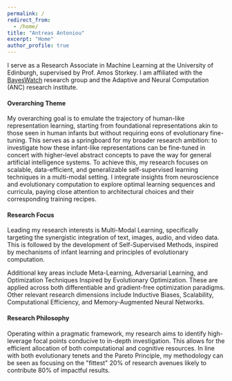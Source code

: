 ```yaml
---
permalink: /
redirect_from:
  - /home/
title: "Antreas Antoniou"
excerpt: "Home"
author_profile: true
---
```


<!-- <meta name="google-site-verification" content="giQzN4aACkcRD3IY7dwaL7jyKfwAU3XSfmDbkKYn0pA" /> -->

<!-- Google tag (gtag.js) -->
<script async src="https://www.googletagmanager.com/gtag/js?id=G-H1FGQXV7RC"></script>
<script>
  window.dataLayer = window.dataLayer || [];
  function gtag(){dataLayer.push(arguments);}
  gtag('js', new Date());

  gtag('config', 'G-H1FGQXV7RC');
</script>


I serve as a Research Associate in Machine Learning at the University of Edinburgh, supervised by Prof. Amos Storkey. I am affiliated with the [BayesWatch](https://www.bayeswatch.com/) research group and the Adaptive and Neural Computation (ANC) research institute.

#### Overarching Theme

My overarching goal is to emulate the trajectory of human-like representation learning, starting from foundational representations akin to those seen in human infants but without requiring eons of evolutionary fine-tuning. This serves as a springboard for my broader research ambition: to investigate how these infant-like representations can be fine-tuned in concert with higher-level abstract concepts to pave the way for general artificial intelligence systems. To achieve this, my research focuses on scalable, data-efficient, and generalizable self-supervised learning techniques in a multi-modal setting. I integrate insights from neuroscience and evolutionary computation to explore optimal learning sequences and curricula, paying close attention to architectural choices and their corresponding training recipes.

#### Research Focus

Leading my research interests is Multi-Modal Learning, specifically targeting the synergistic integration of text, images, audio, and video data. This is followed by the development of Self-Supervised Methods, inspired by mechanisms of infant learning and principles of evolutionary computation.

Additional key areas include Meta-Learning, Adversarial Learning, and Optimization Techniques Inspired by Evolutionary Optimization. These are applied across both differentiable and gradient-free optimization paradigms. Other relevant research dimensions include Inductive Biases, Scalability, Computational Efficiency, and Memory-Augmented Neural Networks.

#### Research Philosophy

Operating within a pragmatic framework, my research aims to identify high-leverage focal points conducive to in-depth investigation. This allows for the efficient allocation of both computational and cognitive resources. In line with both evolutionary tenets and the Pareto Principle, my methodology can be seen as focusing on the "fittest" 20% of research avenues likely to contribute 80% of impactful results.
